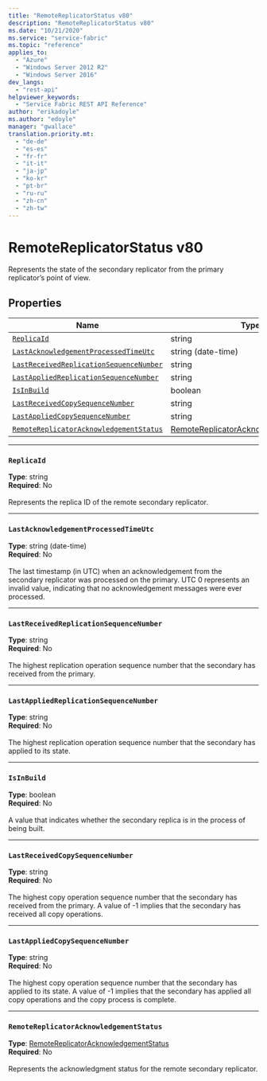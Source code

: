 ```yaml
---
title: "RemoteReplicatorStatus v80"
description: "RemoteReplicatorStatus v80"
ms.date: "10/21/2020"
ms.service: "service-fabric"
ms.topic: "reference"
applies_to: 
  - "Azure"
  - "Windows Server 2012 R2"
  - "Windows Server 2016"
dev_langs: 
  - "rest-api"
helpviewer_keywords: 
  - "Service Fabric REST API Reference"
author: "erikadoyle"
ms.author: "edoyle"
manager: "gwallace"
translation.priority.mt: 
  - "de-de"
  - "es-es"
  - "fr-fr"
  - "it-it"
  - "ja-jp"
  - "ko-kr"
  - "pt-br"
  - "ru-ru"
  - "zh-cn"
  - "zh-tw"
---
```

# RemoteReplicatorStatus v80

Represents the state of the secondary replicator from the primary replicator’s point of view.


## Properties
| Name | Type | Required |
| --- | --- | --- |
| [`ReplicaId`](#replicaid) | string | No |
| [`LastAcknowledgementProcessedTimeUtc`](#lastacknowledgementprocessedtimeutc) | string (date-time) | No |
| [`LastReceivedReplicationSequenceNumber`](#lastreceivedreplicationsequencenumber) | string | No |
| [`LastAppliedReplicationSequenceNumber`](#lastappliedreplicationsequencenumber) | string | No |
| [`IsInBuild`](#isinbuild) | boolean | No |
| [`LastReceivedCopySequenceNumber`](#lastreceivedcopysequencenumber) | string | No |
| [`LastAppliedCopySequenceNumber`](#lastappliedcopysequencenumber) | string | No |
| [`RemoteReplicatorAcknowledgementStatus`](#remotereplicatoracknowledgementstatus) | [RemoteReplicatorAcknowledgementStatus](sfclient-v80-model-remotereplicatoracknowledgementstatus.md) | No |

____
### `ReplicaId`
__Type__: string <br/>
__Required__: No<br/>
<br/>
Represents the replica ID of the remote secondary replicator.

____
### `LastAcknowledgementProcessedTimeUtc`
__Type__: string (date-time) <br/>
__Required__: No<br/>
<br/>
The last timestamp (in UTC) when an acknowledgement from the secondary replicator was processed on the primary.
UTC 0 represents an invalid value, indicating that no acknowledgement messages were ever processed.


____
### `LastReceivedReplicationSequenceNumber`
__Type__: string <br/>
__Required__: No<br/>
<br/>
The highest replication operation sequence number that the secondary has received from the primary.

____
### `LastAppliedReplicationSequenceNumber`
__Type__: string <br/>
__Required__: No<br/>
<br/>
The highest replication operation sequence number that the secondary has applied to its state.

____
### `IsInBuild`
__Type__: boolean <br/>
__Required__: No<br/>
<br/>
A value that indicates whether the secondary replica is in the process of being built.

____
### `LastReceivedCopySequenceNumber`
__Type__: string <br/>
__Required__: No<br/>
<br/>
The highest copy operation sequence number that the secondary has received from the primary.
A value of -1 implies that the secondary has received all copy operations.


____
### `LastAppliedCopySequenceNumber`
__Type__: string <br/>
__Required__: No<br/>
<br/>
The highest copy operation sequence number that the secondary has applied to its state.
A value of -1 implies that the secondary has applied all copy operations and the copy process is complete.


____
### `RemoteReplicatorAcknowledgementStatus`
__Type__: [RemoteReplicatorAcknowledgementStatus](sfclient-v80-model-remotereplicatoracknowledgementstatus.md) <br/>
__Required__: No<br/>
<br/>
Represents the acknowledgment status for the remote secondary replicator.
